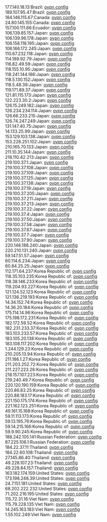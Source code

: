 177.140.18.13:Brazil: [ovpn config](vpn/177_140_18_13.ovpn)  
189.107.95.47:Brazil: [ovpn config](vpn/189_107_95_47.ovpn)  
184.146.115.67:Canada: [ovpn config](vpn/184_146_115_67.ovpn)  
24.80.145.155:Canada: [ovpn config](vpn/24_80_145_155.ovpn)  
157.100.111.66:Ecuador: [ovpn config](vpn/157_100_111_66.ovpn)  
106.139.85.157:Japan: [ovpn config](vpn/106_139_85_157.ovpn)  
106.139.96.178:Japan: [ovpn config](vpn/106_139_96_178.ovpn)  
106.158.118.195:Japan: [ovpn config](vpn/106_158_118_195.ovpn)  
106.166.172.245:Japan: [ovpn config](vpn/106_166_172_245.ovpn)  
110.67.232.118:Japan: [ovpn config](vpn/110_67_232_118.ovpn)  
114.189.92.79:Japan: [ovpn config](vpn/114_189_92_79.ovpn)  
116.82.49.59:Japan: [ovpn config](vpn/116_82_49_59.ovpn)  
118.155.10.95:Japan: [ovpn config](vpn/118_155_10_95.ovpn)  
118.241.144.186:Japan: [ovpn config](vpn/118_241_144_186.ovpn)  
118.5.130.152:Japan: [ovpn config](vpn/118_5_130_152.ovpn)  
118.5.48.39:Japan: [ovpn config](vpn/118_5_48_39.ovpn)  
119.171.89.37:Japan: [ovpn config](vpn/119_171_89_37.ovpn)  
121.81.115.173:Japan: [ovpn config](vpn/121_81_115_173.ovpn)  
122.223.30.2:Japan: [ovpn config](vpn/122_223_30_2.ovpn)  
126.15.249.182:Japan: [ovpn config](vpn/126_15_249_182.ovpn)  
126.234.234.114:Japan: [ovpn config](vpn/126_234_234_114.ovpn)  
126.66.233.215:Japan: [ovpn config](vpn/126_66_233_215.ovpn)  
126.74.247.249:Japan: [ovpn config](vpn/126_74_247_249.ovpn)  
131.147.40.75:Japan: [ovpn config](vpn/131_147_40_75.ovpn)  
14.133.25.99:Japan: [ovpn config](vpn/14_133_25_99.ovpn)  
153.129.103.138:Japan: [ovpn config](vpn/153_129_103_138.ovpn)  
153.228.251.102:Japan: [ovpn config](vpn/153_228_251_102.ovpn)  
210.165.70.133:Japan: [ovpn config](vpn/210_165_70_133.ovpn)  
211.10.35.144:Japan: [ovpn config](vpn/211_10_35_144.ovpn)  
218.110.42.213:Japan: [ovpn config](vpn/218_110_42_213.ovpn)  
219.100.37.1:Japan: [ovpn config](vpn/219_100_37_1.ovpn)  
219.100.37.108:Japan: [ovpn config](vpn/219_100_37_108.ovpn)  
219.100.37.109:Japan: [ovpn config](vpn/219_100_37_109.ovpn)  
219.100.37.125:Japan: [ovpn config](vpn/219_100_37_125.ovpn)  
219.100.37.138:Japan: [ovpn config](vpn/219_100_37_138.ovpn)  
219.100.37.19:Japan: [ovpn config](vpn/219_100_37_19.ovpn)  
219.100.37.205:Japan: [ovpn config](vpn/219_100_37_205.ovpn)  
219.100.37.211:Japan: [ovpn config](vpn/219_100_37_211.ovpn)  
219.100.37.213:Japan: [ovpn config](vpn/219_100_37_213.ovpn)  
219.100.37.22:Japan: [ovpn config](vpn/219_100_37_22.ovpn)  
219.100.37.4:Japan: [ovpn config](vpn/219_100_37_4.ovpn)  
219.100.37.50:Japan: [ovpn config](vpn/219_100_37_50.ovpn)  
219.100.37.58:Japan: [ovpn config](vpn/219_100_37_58.ovpn)  
219.100.37.67:Japan: [ovpn config](vpn/219_100_37_67.ovpn)  
219.100.37.7:Japan: [ovpn config](vpn/219_100_37_7.ovpn)  
219.100.37.90:Japan: [ovpn config](vpn/219_100_37_90.ovpn)  
220.148.188.240:Japan: [ovpn config](vpn/220_148_188_240.ovpn)  
220.210.131.240:Japan: [ovpn config](vpn/220_210_131_240.ovpn)  
59.147.51.57:Japan: [ovpn config](vpn/59_147_51_57.ovpn)  
60.114.6.234:Japan: [ovpn config](vpn/60_114_6_234.ovpn)  
60.84.25.25:Japan: [ovpn config](vpn/60_84_25_25.ovpn)  
112.171.64.237:Korea Republic of: [ovpn config](vpn/112_171_64_237.ovpn)  
118.35.103.235:Korea Republic of: [ovpn config](vpn/118_35_103_235.ovpn)  
118.38.146.233:Korea Republic of: [ovpn config](vpn/118_38_146_233.ovpn)  
119.204.93.227:Korea Republic of: [ovpn config](vpn/119_204_93_227.ovpn)  
121.124.52.123:Korea Republic of: [ovpn config](vpn/121_124_52_123.ovpn)  
121.136.219.193:Korea Republic of: [ovpn config](vpn/121_136_219_193.ovpn)  
14.34.152.74:Korea Republic of: [ovpn config](vpn/14_34_152_74.ovpn)  
14.36.20.184:Korea Republic of: [ovpn config](vpn/14_36_20_184.ovpn)  
175.114.14.96:Korea Republic of: [ovpn config](vpn/175_114_14_96.ovpn)  
175.198.172.231:Korea Republic of: [ovpn config](vpn/175_198_172_231.ovpn)  
182.172.59.52:Korea Republic of: [ovpn config](vpn/182_172_59_52.ovpn)  
182.231.233.37:Korea Republic of: [ovpn config](vpn/182_231_233_37.ovpn)  
183.103.233.57:Korea Republic of: [ovpn config](vpn/183_103_233_57.ovpn)  
183.105.20.138:Korea Republic of: [ovpn config](vpn/183_105_20_138.ovpn)  
183.108.117.202:Korea Republic of: [ovpn config](vpn/183_108_117_202.ovpn)  
1.244.129.23:Korea Republic of: [ovpn config](vpn/1_244_129_23.ovpn)  
210.205.13.94:Korea Republic of: [ovpn config](vpn/210_205_13_94.ovpn)  
211.186.1.27:Korea Republic of: [ovpn config](vpn/211_186_1_27.ovpn)  
211.203.252.72:Korea Republic of: [ovpn config](vpn/211_203_252_72.ovpn)  
211.227.223.26:Korea Republic of: [ovpn config](vpn/211_227_223_26.ovpn)  
218.157.107.223:Korea Republic of: [ovpn config](vpn/218_157_107_223.ovpn)  
219.240.49.7:Korea Republic of: [ovpn config](vpn/219_240_49_7.ovpn)  
220.120.190.159:Korea Republic of: [ovpn config](vpn/220_120_190_159.ovpn)  
220.86.83.25:Korea Republic of: [ovpn config](vpn/220_86_83_25.ovpn)  
220.88.183.17:Korea Republic of: [ovpn config](vpn/220_88_183_17.ovpn)  
221.150.175.174:Korea Republic of: [ovpn config](vpn/221_150_175_174.ovpn)  
221.162.123.251:Korea Republic of: [ovpn config](vpn/221_162_123_251.ovpn)  
49.161.15.168:Korea Republic of: [ovpn config](vpn/49_161_15_168.ovpn)  
59.11.113.173:Korea Republic of: [ovpn config](vpn/59_11_113_173.ovpn)  
59.13.195.76:Korea Republic of: [ovpn config](vpn/59_13_195_76.ovpn)  
59.14.215.166:Korea Republic of: [ovpn config](vpn/59_14_215_166.ovpn)  
59.9.90.245:Korea Republic of: [ovpn config](vpn/59_9_90_245.ovpn)  
188.242.105.141:Russian Federation: [ovpn config](vpn/188_242_105_141.ovpn)  
87.225.106.1:Russian Federation: [ovpn config](vpn/87_225_106_1.ovpn)  
184.22.37.11:Thailand: [ovpn config](vpn/184_22_37_11.ovpn)  
184.22.60.108:Thailand: [ovpn config](vpn/184_22_60_108.ovpn)  
27.145.86.40:Thailand: [ovpn config](vpn/27_145_86_40.ovpn)  
49.228.107.23:Thailand: [ovpn config](vpn/49_228_107_23.ovpn)  
49.228.84.157:Thailand: [ovpn config](vpn/49_228_84_157.ovpn)  
163.182.174.159:United States: [ovpn config](vpn/163_182_174_159.ovpn)  
173.198.248.39:United States: [ovpn config](vpn/173_198_248_39.ovpn)  
24.7.151.181:United States: [ovpn config](vpn/24_7_151_181.ovpn)  
68.202.222.232:United States: [ovpn config](vpn/68_202_222_232.ovpn)  
71.202.216.195:United States: [ovpn config](vpn/71_202_216_195.ovpn)  
115.72.31.16:Viet Nam: [ovpn config](vpn/115_72_31_16.ovpn)  
115.79.228.135:Viet Nam: [ovpn config](vpn/115_79_228_135.ovpn)  
14.245.163.183:Viet Nam: [ovpn config](vpn/14_245_163_183.ovpn)  
1.55.102.249:Viet Nam: [ovpn config](vpn/1_55_102_249.ovpn)  
